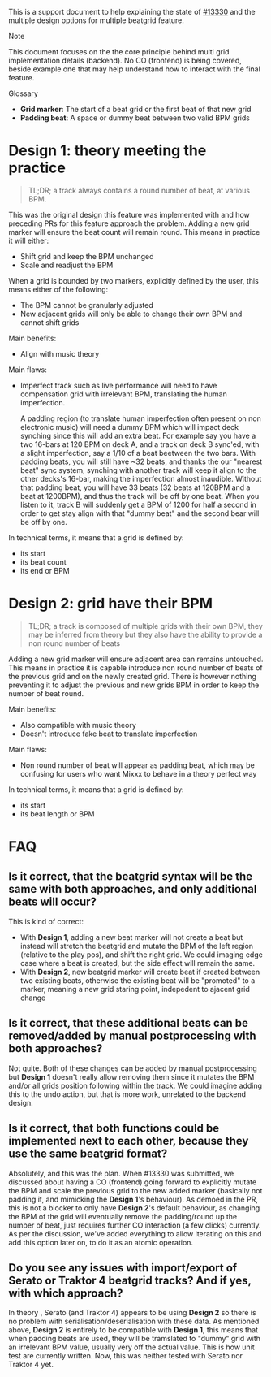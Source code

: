 This is a support document to help explaining the state of [#13330](https://github.com/mixxxdj/mixxx/pull/13330) and the multiple design options for multiple beatgrid feature.

> [!NOTE]
> This document focuses on the the core principle behind multi grid implementation details (backend). No CO (frontend) is being covered, beside example one that may help understand how to interact with the final feature.

Glossary

- **Grid marker**: The start of a beat grid or the first beat of that new grid
- **Padding beat**: A space or dummy beat between two valid BPM grids

# Design 1: theory meeting the practice

> TL;DR; a track always contains a round number of beat, at various BPM.

This was the original design this feature was implemented with and how preceding PRs for this feature approach the problem. Adding a new grid marker will ensure the beat count will remain round. This means in practice it will either:
- Shift grid and keep the BPM unchanged
- Scale and readjust the BPM

When a grid is bounded by two markers, explicitly defined by the user, this means either of the following:
- The BPM cannot be granularly adjusted 
- New adjacent grids will only be able to change their own BPM and cannot shift grids

Main benefits:
- Align with music theory

Main flaws:
- Imperfect track such as live performance will need to have compensation grid with irrelevant BPM, translating the human imperfection.

  A padding region (to translate human imperfection often present on non electronic music) will need a dummy BPM which will impact deck synching since this will add an extra beat. For example say you have a two 16-bars at 120 BPM on deck A, and a track on deck B sync'ed, with a slight imperfection, say a 1/10 of a beat beetween the two bars. With padding beats, you will still have ~32 beats, and thanks the our "nearest beat" sync system, synching with another track will keep it align to the other decks's 16-bar, making the imperfection almost inaudible. Without that padding beat, you will have 33 beats (32 beats at 120BPM and a beat at 1200BPM), and thus the track will be off by one beat. When you listen to it, track B will suddenly get a BPM of 1200 for half a second in order to get stay align with that "dummy beat" and the second bear will be off by one. 


In technical terms, it means that a grid is defined by:
- its start
- its beat count
- its end or BPM


# Design 2: grid have their BPM

> TL;DR; a track is composed of multiple grids with their own BPM, they may be inferred from theory but they also have the ability to provide a non round number of beats

Adding a new grid marker will ensure adjacent area can remains untouched. This means in practice it is capable introduce non round number of beats of the previous grid and on the newly created grid. There is however nothing preventing it to adjust the previous and new grids BPM in order to keep the number of beat round.

Main benefits:
- Also compatible with music theory
- Doesn't introduce fake beat to translate imperfection

Main flaws:
- Non round number of beat will appear as padding beat, which may be confusing for users who want Mixxx to behave in a theory perfect way


In technical terms, it means that a grid is defined by:
- its start
- its beat length or BPM

# FAQ

## Is it correct, that the beatgrid syntax will be the same with both approaches, and only additional beats will occur?

This is kind of correct:

- With **Design 1**, adding a new beat marker will not create a beat but instead will stretch the beatgrid and mutate the BPM of the left region (relative to the play pos), and shift the right grid. We could imaging edge case where a beat is created, but the side effect will remain the same. 
- With **Design 2**, new beatgrid marker will create beat if created between two existing beats, otherwise the existing beat will be "promoted" to a marker, meaning a new grid staring point, indepedent to ajacent grid change

## Is it correct, that these additional beats can be removed/added by manual postprocessing with both approaches?

Not quite. Both of these changes can be added by manual postprocessing but **Design 1** doesn't really allow removing them since it mutates the BPM and/or all grids position following within the track.
We could imagine adding this to the undo action, but that is more work, unrelated to the backend design.

## Is it correct, that both functions could be implemented next to each other, because they use the same beatgrid format?

Absolutely, and this was the plan. When #13330 was submitted, we discussed about having a CO (frontend) going forward to explicitly mutate the BPM and scale the previous grid to the new added marker (basically not padding it, and mimicking the **Design 1**'s behaviour). As demoed in the PR, this is not a blocker to only have **Design 2**'s default behaviour, as changing the BPM of the grid will eventually remove the padding/round up the number of beat, just requires further CO interaction (a few clicks) currently. As per the discussion, we've added everything to allow iterating on this and add this option later on, to do it as an atomic operation.

## Do you see any issues with import/export of Serato or Traktor 4 beatgrid tracks? And if yes, with which approach?

In theory , Serato (and Traktor 4) appears to be using **Design 2** so there is no problem with serialisation/deserialisation with these data. As mentioned above, **Design 2** is entirely to be compatible with **Design 1**, this means that when padding beats are used, they will be tramslated to  "dummy" grid with an irrelevant BPM value, usually very off the actual value. This is how unit test are currently written.
Now, this was neither tested with Serato nor Traktor 4 yet.
